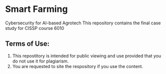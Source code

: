 # Smart Farming
Cybersecurity for AI-based Agrotech
This repository contains the final case study for CISSP course 6010
## Terms of Use:
1. This repostitory is intended for public viewing and use provided that you do not use it for plagiarism.
2. You are requested to site the respository if you use the content.
